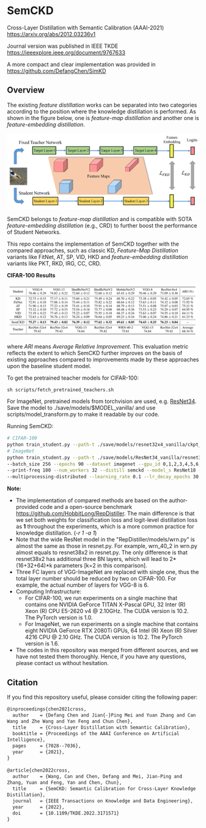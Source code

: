 # SemCKD

Cross-Layer Distillation with Semantic Calibration (AAAI-2021) https://arxiv.org/abs/2012.03236v1

Journal version was published in IEEE TKDE https://ieeexplore.ieee.org/document/9767633

A more compact and clear implementation was provided in https://github.com/DefangChen/SimKD

## Overview

The existing *feature distillation* works can be separated into two categories according to the position where the knowledge distillation is performed. As shown in the figure below, one is *feature-map distillation* and another one is *feature-embedding distillation*.

![FD](./images/FD.png)

SemCKD belongs to *feature-map distillation* and is compatible with SOTA *feature-embedding distillation* (e.g., CRD) to further boost the performance of Student Networks.

This repo contains the implementation of SemCKD together with the compared approaches, such as classic KD, *Feature-Map Distillation* variants like FitNet, AT, SP, VID, HKD and *feature-embedding distillation* variants like PKT, RKD, IRG, CC, CRD.

**CIFAR-100 Results**

![result](./images/result.png)

where *ARI* means *Average Relative Improvement*. This evaluation metric reflects the extent to which SemCKD further improves on the basis of existing approaches compared to improvements made by these approaches upon the baseline student model. 

To get the pretrained teacher models for CIFAR-100:

```
sh scripts/fetch_pretrained_teachers.sh
```

For ImageNet, pretrained models from torchvision are used, e.g. [ResNet34](https://download.pytorch.org/models/resnet34-333f7ec4.pth). Save the model to ./save/models/$MODEL_vanilla/ and use scripts/model_transform.py to make it readable by our code.

Running SemCKD:

```bash
# CIFAR-100
python train_student.py --path-t ./save/models/resnet32x4_vanilla/ckpt_epoch_240.pth --distill semckd --model_s resnet8x4 -r 1 -a 1 -b 400 --trial 0
# ImageNet
python train_student.py --path-t ./save/models/ResNet34_vanilla/resnet34_transformed.pth \
--batch_size 256 --epochs 90 --dataset imagenet --gpu_id 0,1,2,3,4,5,6,7 --dist-url tcp://127.0.0.1:23333 \
--print-freq 100 --num_workers 32 --distill semckd --model_s ResNet18 -r 1 -a 1 -b 50 --trial 0 \
--multiprocessing-distributed --learning_rate 0.1 --lr_decay_epochs 30,60 --weight_decay 1e-4 --dali gpu
```

**Note:** 
- The implementation of compared methods are based on the author-provided code and a open-source benchmark https://github.com/HobbitLong/RepDistiller. The main difference is that we set both weights for classification loss and logit-level distillation loss as **1** throughout the experiments, which is a more common practice for knowledge distillation. (*-r 1 -a 1*) 
- Note that the wide ResNet model in the "RepDistiller/models/wrn.py" is almost the same as those in resnet.py. For example, wrn_40_2 in wrn.py almost equals to resnet38x2 in resnet.py. The only difference is that resnet38x2 has additional three BN layers, which will lead to 2*(16+32+64)*k parameters [k=2 in this comparison].
- Three FC layers of VGG-ImageNet are replaced with single one, thus the total layer number should be reduced by two on CIFAR-100. For example, the actual number of layers for VGG-8 is 6.
- Computing Infrastructure:
  - For CIFAR-100,  we run experiments on a single machine that contains one NVIDIA GeForce TITAN X-Pascal GPU, 32 Inter (R) Xeon (R) CPU E5-2620 v4 @ 2.10GHz. The CUDA version is 10.2. The PyTorch version is 1.0.
  - For ImageNet, we run experiments on a single machine that contains eight NVIDIA GeForce RTX 2080Ti GPUs, 64 Intel (R) Xeon (R) Silver 4216 CPU @ 2.10 GHz. The CUDA version is 10.2. The PyTorch version is 1.6.
- The codes in this repository was merged from different sources, and we have not tested them thoroughly. Hence, if you have any questions, please contact us without hesitation. 
 

## Citation
If you find this repository useful, please consider citing the following paper:
```
@inproceedings{chen2021cross,
  author    = {Defang Chen and Jian{-}Ping Mei and Yuan Zhang and Can Wang and Zhe Wang and Yan Feng and Chun Chen},
  title     = {Cross-Layer Distillation with Semantic Calibration},
  booktitle = {Proceedings of the AAAI Conference on Artificial Intelligence},
  pages     = {7028--7036},
  year      = {2021},
}

@article{chen2022cross,  
  author    = {Wang, Can and Chen, Defang and Mei, Jian-Ping and Zhang, Yuan and Feng, Yan and Chen, Chun},  
  title     = {SemCKD: Semantic Calibration for Cross-Layer Knowledge Distillation},   
  journal   = {IEEE Transactions on Knowledge and Data Engineering},   
  year      = {2022},  
  doi       = {10.1109/TKDE.2022.3171571}
}
```


